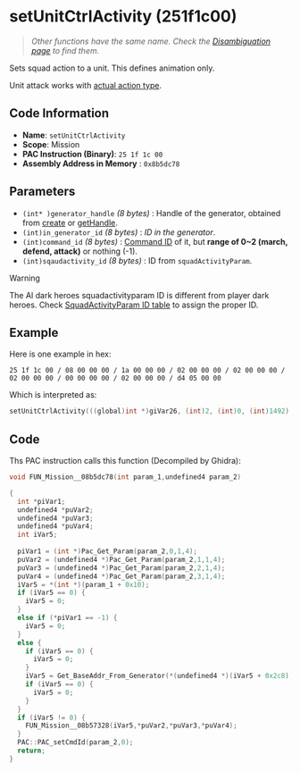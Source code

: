 # setUnitCtrlActivity (251f1c00)

> *Other functions have the same name. Check the [Disambiguation page](./setUnitCtrlActivity.md) to find them.*

Sets squad action to a unit. This defines animation only.

Unit attack works with [actual action type](./setunitctrlcurrentacttype_251f2700.md).

## Code Information

- **Name**: `setUnitCtrlActivity`
- **Scope**: Mission
- **PAC Instruction (Binary)**: `25 1f 1c 00`
- **Assembly Address in Memory** : `0x8b5dc78`

## Parameters

- `(int* )generator_handle` *(8 bytes)* : Handle of the generator, obtained from [create](./create.md) or [getHandle](./gethandle.md).
- `(int)in_generator_id` *(8 bytes)* : *ID in the generator*.
- `(int)command_id` *(8 bytes)* : [Command ID](./guide/reference-table.md#command-ids) of it, but **range of 0~2 (march, defend, attack)** or nothing (-1).
- `(int)sqaudactivity_id` *(8 bytes)* : ID from `squadActivityParam`.

> [!WARNING]
> The AI dark heroes squadactivityparam ID is different from player dark heroes. Check [SquadActivityParam ID table](./guide/reference-table.md#squadactivityparam-ids-pve-only) to assign the proper ID.

## Example

Here is one example in hex:

```25 1f 1c 00 / 08 00 00 00 / 1a 00 00 00 / 02 00 00 00 / 02 00 00 00 / 02 00 00 00 / 00 00 00 00 / 02 00 00 00 / d4 05 00 00```

Which is interpreted as:

```c
setUnitCtrlActivity(((global)int *)giVar26, (int)2, (int)0, (int)1492)
```

## Code

Ths PAC instruction calls this function (Decompiled by Ghidra):

```c
void FUN_Mission__08b5dc78(int param_1,undefined4 param_2)

{
  int *piVar1;
  undefined4 *puVar2;
  undefined4 *puVar3;
  undefined4 *puVar4;
  int iVar5;
  
  piVar1 = (int *)Pac_Get_Param(param_2,0,1,4);
  puVar2 = (undefined4 *)Pac_Get_Param(param_2,1,1,4);
  puVar3 = (undefined4 *)Pac_Get_Param(param_2,2,1,4);
  puVar4 = (undefined4 *)Pac_Get_Param(param_2,3,1,4);
  iVar5 = *(int *)(param_1 + 0x10);
  if (iVar5 == 0) {
    iVar5 = 0;
  }
  else if (*piVar1 == -1) {
    iVar5 = 0;
  }
  else {
    if (iVar5 == 0) {
      iVar5 = 0;
    }
    iVar5 = Get_BaseAddr_From_Generator(*(undefined4 *)(iVar5 + 0x2c8), *piVar1);
    if (iVar5 == 0) {
      iVar5 = 0;
    }
  }
  if (iVar5 != 0) {
    FUN_Mission__08b57328(iVar5,*puVar2,*puVar3,*puVar4);
  }
  PAC::PAC_setCmdId(param_2,0);
  return;
}
```

